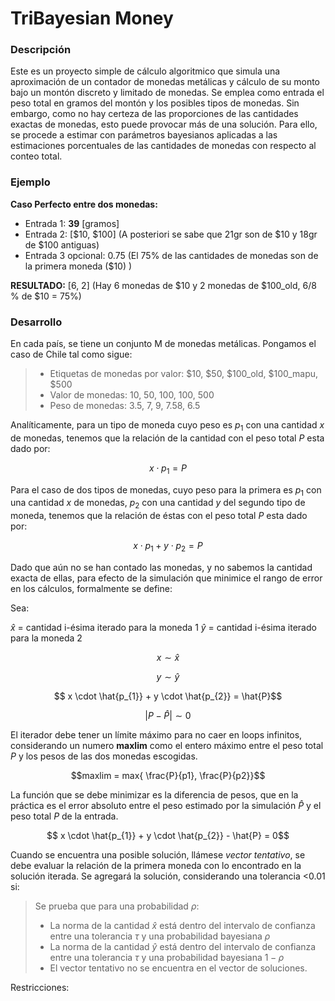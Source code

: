 # TriBayesian Money

### Descripción

Este es un proyecto simple de cálculo algoritmico que simula una aproximación de un contador de monedas metálicas y cálculo de su monto  bajo un montón discreto y limitado de monedas. Se emplea como entrada el peso total en gramos del montón y los posibles tipos de monedas. Sin embargo, como no hay certeza de las proporciones de las cantidades exactas de monedas, esto puede provocar más de una solución. Para ello, se procede a estimar con parámetros bayesianos aplicadas a las estimaciones porcentuales de las cantidades de monedas con respecto al conteo total.


### Ejemplo

**Caso Perfecto entre dos monedas:**

- Entrada 1: **39** [gramos] 
- Entrada 2: [$10, $100] (A posteriori se sabe que 21gr son de $10 y 18gr de $100 antiguas)
- Entrada 3 opcional: 0.75 (El 75% de las cantidades de monedas son de la primera moneda ($10) )

**RESULTADO:** [6, 2] (Hay 6 monedas de $10 y 2 monedas de $100_old, 6/8 % de $10 = 75%)

### Desarrollo

En cada país, se tiene un conjunto M de monedas metálicas. Pongamos el caso de Chile tal como sigue:

> - Etiquetas de monedas por valor: $10, $50, $100_old, $100_mapu, $500
> - Valor de monedas: 10, 50, 100, 100, 500
> - Peso de monedas: 3.5, 7, 9, 7.58, 6.5

Analíticamente, para un tipo de moneda cuyo peso es $p_{1}$ con una cantidad $x$ de monedas, tenemos que la relación de la cantidad con el peso total $P$ esta dado por:

$$ x \cdot p_{1} = P$$

Para el caso de dos tipos de monedas, cuyo peso para la primera es $p_{1}$ con una cantidad $x$ de monedas, $p_{2}$ con una cantidad $y$ del segundo tipo de moneda,   tenemos que la relación de éstas con el peso total $P$ esta dado por: 

$$ x \cdot p_{1} + y \cdot p_{2} = P$$

Dado que aún no se han contado las monedas, y no sabemos la cantidad exacta de ellas, para efecto de la simulación que minimice el rango de error en los cálculos, formalmente se define: 

Sea:

$\hat{x}$ = cantidad i-ésima iterado para la moneda 1
$\hat{y}$ = cantidad i-ésima iterado para la moneda 2


$$x \sim \hat{x}$$

$$y \sim \hat{y}$$

$$ x \cdot \hat{p_{1}} + y \cdot \hat{p_{2}} = \hat{P}$$

$$|P - \hat{P}| \sim 0$$

El iterador debe tener un límite máximo para no caer en loops infinitos, considerando un numero **maxlim** como el entero máximo entre el peso total $P$ y los pesos de las dos monedas escogidas.

$$maxlim = max{ \frac{P}{p1}, \frac{P}{p2}}$$

La función que se debe minimizar es la diferencia de pesos, que en la práctica es el error absoluto entre el peso estimado por la simulación $\hat{P}$ y el peso total $P$ de la entrada. 

$$ x \cdot \hat{p_{1}} + y \cdot \hat{p_{2}} - \hat{P} = 0$$

Cuando se encuentra una posible solución, llámese *vector tentativo*, se debe evaluar la relación de la primera moneda con lo encontrado en la solución iterada. Se agregará la solución, considerando una tolerancia <0.01 si:

> Se prueba que para una probabilidad $\rho$:
> - La norma de la cantidad $\hat{x}$ está dentro del intervalo de confianza entre una tolerancia $\tau$ y una probabilidad bayesiana $\rho$
> - La norma de la cantidad $\hat{y}$ está dentro del intervalo de confianza entre una tolerancia $\tau$ y una probabilidad bayesiana $1 - \rho$
> - El vector tentativo no se encuentra en el vector de soluciones.



Restricciones:



